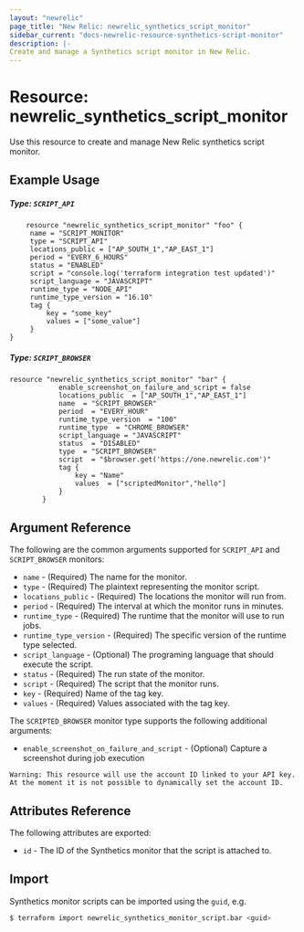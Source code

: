 ```yaml
---
layout: "newrelic"
page_title: "New Relic: newrelic_synthetics_script_monitor"
sidebar_current: "docs-newrelic-resource-synthetics-script-monitor"
description: |-
Create and manage a Synthetics script monitor in New Relic.
---
```


# Resource: newrelic\_synthetics\_script\_monitor

Use this resource to create and manage New Relic synthetics script monitor.

## Example Usage

##### Type: `SCRIPT_API`
```hcl
    resource "newrelic_synthetics_script_monitor" "foo" {
     name = "SCRIPT_MONITOR"
     type = "SCRIPT_API"
     locations_public = ["AP_SOUTH_1","AP_EAST_1"]
     period = "EVERY_6_HOURS"
     status = "ENABLED"
     script = "console.log('terraform integration test updated')"
     script_language = "JAVASCRIPT"
     runtime_type = "NODE_API"
     runtime_type_version = "16.10"
     tag {
         key = "some_key"
         values = ["some_value"]
     }
}
```
##### Type: `SCRIPT_BROWSER`
```hcl
resource "newrelic_synthetics_script_monitor" "bar" {
			enable_screenshot_on_failure_and_script = false
			locations_public  = ["AP_SOUTH_1","AP_EAST_1"]
			name  = "SCRIPT_BROWSER"
			period  = "EVERY_HOUR"
			runtime_type_version  = "100"
			runtime_type  = "CHROME_BROWSER"
			script_language = "JAVASCRIPT"
			status  = "DISABLED"
			type  = "SCRIPT_BROWSER"
			script  = "$browser.get('https://one.newrelic.com')"
			tag {
				key = "Name"
				values  = ["scriptedMonitor","hello"]
			}
		}
```

## Argument Reference

The following are the common arguments supported for `SCRIPT_API` and `SCRIPT_BROWSER` monitors:

* `name` - (Required) The name for the monitor.
* `type` - (Required) The plaintext representing the monitor script.
* `locations_public` - (Required) The locations the monitor will run from.
* `period` - (Required) The interval at which the monitor runs in minutes.
* `runtime_type` - (Required) The runtime that the monitor will use to run jobs.
* `runtime_type_version` - (Required) The specific version of the runtime type selected.
* `script_language` - (Optional) The programing language that should execute the script.
* `status` - (Required) The run state of the monitor.
* `script` - (Required) The script that the monitor runs.
* `key` - (Required) Name of the tag key.
* `values` - (Required) Values associated with the tag key.

The `SCRIPTED_BROWSER` monitor type supports the following additional arguments:

* `enable_screenshot_on_failure_and_script` - (Optional) Capture a screenshot during job execution

```
Warning: This resource will use the account ID linked to your API key. At the moment it is not possible to dynamically set the account ID.
```

## Attributes Reference

The following attributes are exported:

* `id` - The ID of the Synthetics monitor that the script is attached to.

## Import

Synthetics monitor scripts can be imported using the `guid`, e.g.

```bash
$ terraform import newrelic_synthetics_monitor_script.bar <guid>
```

